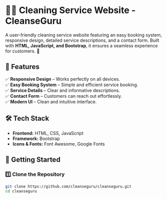 # 🧹✨ Cleaning Service Website - CleanseGuru  

A user-friendly cleaning service website featuring an easy booking system, responsive design, detailed service descriptions, and a contact form. Built with **HTML, JavaScript, and Bootstrap**, it ensures a seamless experience for customers. 🚀  

## 📌 Features  

✅ **Responsive Design** – Works perfectly on all devices.  
✅ **Easy Booking System** – Simple and efficient service booking.  
✅ **Service Details** – Clear and informative descriptions.  
✅ **Contact Form** – Customers can reach out effortlessly.  
✅ **Modern UI** – Clean and intuitive interface.  

## 🛠️ Tech Stack  

- **Frontend:** HTML, CSS, JavaScript  
- **Framework:** Bootstrap  
- **Icons & Fonts:** Font Awesome, Google Fonts  

## 🚀 Getting Started  

### 1️⃣ Clone the Repository  

```sh
git clone https://github.com/cleanseguru/cleanseguru.git
cd cleanseguru
